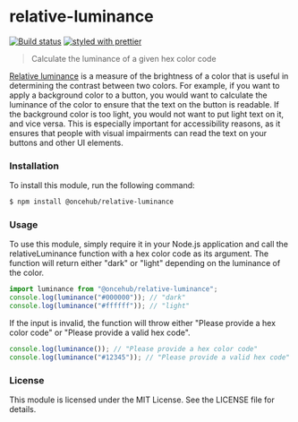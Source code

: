 # relative-luminance

[![Build status](https://github.com/scheduleonce/relative-luminance/actions/workflows/node.js.yml/badge.svg)](https://github.com/scheduleonce/relative-luminance/actions) [![styled with prettier](https://img.shields.io/badge/styled_with-prettier-ff69b4.svg)](https://github.com/prettier/prettier)

> Calculate the luminance of a given hex color code

[Relative luminance](https://www.w3.org/WAI/GL/wiki/Relative_luminance) is a measure of the brightness of a color that is useful in determining the contrast between two colors. For example, if you want to apply a background color to a button, you would want to calculate the luminance of the color to ensure that the text on the button is readable. If the background color is too light, you would not want to put light text on it, and vice versa. This is especially important for accessibility reasons, as it ensures that people with visual impairments can read the text on your buttons and other UI elements.

### Installation

To install this module, run the following command:

```sh
$ npm install @oncehub/relative-luminance
```

### Usage

To use this module, simply require it in your Node.js application and call the relativeLuminance function with a hex color code as its argument. The function will return either "dark" or "light" depending on the luminance of the color.

```js
import luminance from "@oncehub/relative-luminance";
console.log(luminance("#000000")); // "dark"
console.log(luminance("#ffffff")); // "light"
```

If the input is invalid, the function will throw either "Please provide a hex color code" or "Please provide a valid hex code".

```js
console.log(luminance()); // "Please provide a hex color code"
console.log(luminance("#12345")); // "Please provide a valid hex code"
```

### License

This module is licensed under the MIT License. See the LICENSE file for details.
